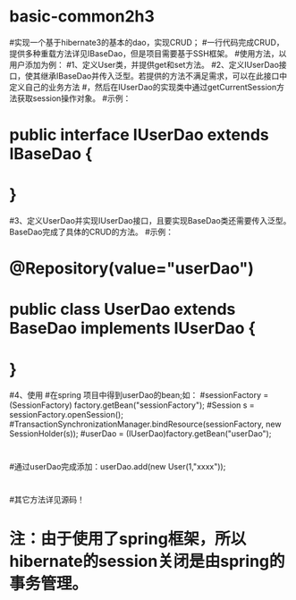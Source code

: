 # basic-common2h3

#实现一个基于hibernate3的基本的dao，实现CRUD；
#一行代码完成CRUD，提供多种重载方法详见IBaseDao，但是项目需要基于SSH框架。
#使用方法，以用户添加为例：
#1、定义User类，并提供get和set方法。
#2、定义IUserDao接口，使其继承IBaseDao并传入泛型。若提供的方法不满足需求，可以在此接口中定义自己的业务方法
#，然后在IUserDao的实现类中通过getCurrentSession方法获取session操作对象。
#示例：
#   public interface IUserDao extends IBaseDao<User> {
#	        
#    }
#3、定义UserDao并实现IUserDao接口，且要实现BaseDao类还需要传入泛型。BaseDao完成了具体的CRUD的方法。
#示例：
#    @Repository(value="userDao")
#    public class UserDao extends BaseDao<User> implements IUserDao {
#      
#    }
#4、使用
#在spring 项目中得到userDao的bean;如：
#sessionFactory = (SessionFactory) factory.getBean("sessionFactory");
#Session s = sessionFactory.openSession();
#TransactionSynchronizationManager.bindResource(sessionFactory, new SessionHolder(s));
#userDao = (IUserDao)factory.getBean("userDao");
#
#通过userDao完成添加：userDao.add(new User(1,"xxxx"));
#
#其它方法详见源码！
#
# 注：由于使用了spring框架，所以hibernate的session关闭是由spring的事务管理。
